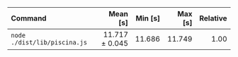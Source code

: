 | Command | Mean [s] | Min [s] | Max [s] | Relative |
|:---|---:|---:|---:|---:|
| `node ./dist/lib/piscina.js` | 11.717 ± 0.045 | 11.686 | 11.749 | 1.00 |
